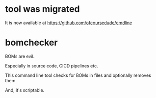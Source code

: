 # tool was migrated
It is now available at https://github.com/ofcoursedude/cmdline

# bomchecker

BOMs are evil.

Especially in source code, CICD pipelines etc.

This command line tool checks for BOMs in files and optionally removes them.

And, it's scriptable.
